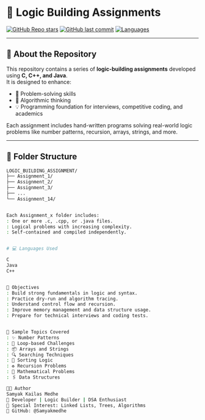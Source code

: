 # 🧠 Logic Building Assignments

[![GitHub Repo stars](https://img.shields.io/github/stars/Samyakmedhe/LOGIC_BUILDING_ASSIGNMENT?style=social)](https://github.com/Samyakmedhe/LOGIC_BUILDING_ASSIGNMENT/stargazers)
[![GitHub last commit](https://img.shields.io/github/last-commit/Samyakmedhe/LOGIC_BUILDING_ASSIGNMENT)](https://github.com/Samyakmedhe/LOGIC_BUILDING_ASSIGNMENT)
[![Languages](https://img.shields.io/github/languages/top/Samyakmedhe/LOGIC_BUILDING_ASSIGNMENT)](https://github.com/Samyakmedhe/LOGIC_BUILDING_ASSIGNMENT)

---

## 📘 About the Repository

This repository contains a series of **logic-building assignments** developed using **C, C++, and Java**.  
It is designed to enhance:

- 🧠 Problem-solving skills  
- 🧩 Algorithmic thinking  
- 💡 Programming foundation for interviews, competitive coding, and academics

Each assignment includes hand-written programs solving real-world logic problems like number patterns, recursion, arrays, strings, and more.

---

## 📁 Folder Structure

```bash
LOGIC_BUILDING_ASSIGNMENT/
├── Assignment_1/
├── Assignment_2/
├── Assignment_3/
├── ...
└── Assignment_14/


Each Assignment_x folder includes:
: One or more .c, .cpp, or .java files.
: Logical problems with increasing complexity.
: Self-contained and compiled independently.


# 💻 Languages Used

C	
Java	
C++


🎯 Objectives
: Build strong fundamentals in logic and syntax.
: Practice dry-run and algorithm tracing.
: Understand control flow and recursion.
: Improve memory management and data structure usage.
: Prepare for technical interviews and coding tests.


📌 Sample Topics Covered
: ✨ Number Patterns
: 🔁 Loop-based Challenges
: 📦 Arrays and Strings
: 🔍 Searching Techniques
: 🔄 Sorting Logic
: ♻️ Recursion Problems
: 🧮 Mathematical Problems
: 🖇️ Data Structures

👨‍💻 Author
Samyak Kailas Medhe
🔹 Developer | Logic Builder | DSA Enthusiast
🔹 Special Interest: Linked Lists, Trees, Algorithms
🔹 GitHub: @Samyakmedhe
